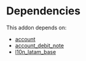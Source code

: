 # Dependencies

This addon depends on:

- [account](https://github.com/bringout/oca-ocb-accounting)
- [account_debit_note](https://github.com/bringout/oca-ocb-accounting)
- [l10n_latam_base](https://github.com/bringout/oca-ocb-l10n_europe)
